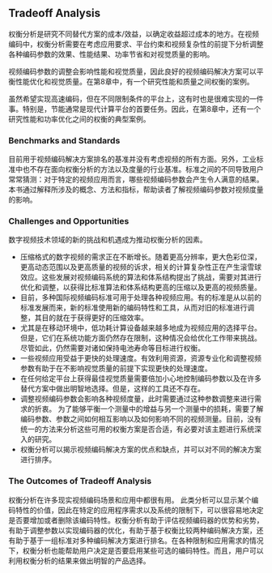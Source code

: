 ## Tradeoff Analysis
权衡分析是研究不同替代方案的成本/效益，以确定收益超过成本的地方。在视频编码中，权衡分析需要在考虑应用要求、平台约束和视频复杂性的前提下分析调整各种编码参数的效果、性能结果、功率节省和对视觉质量的影响。

视频编码参数的调整会影响性能和视觉质量，因此良好的视频编码解决方案可以平衡性能优化和视觉质量。在第8章中，有一个研究性能和质量之间权衡的案例。

虽然希望实现高速编码，但在不同限制条件的平台上，这有时也是很难实现的一件事。特别是，节能通常是现代计算平台的首要任务。因此，在第8章中，还有一个研究性能和功率优化之间的权衡的典型案例。

### Benchmarks and Standards
目前用于视频编码解决方案排名的基准并没有考虑视频的所有方面。另外，工业标准中也不存在面向权衡分析的方法以及度量的行业基准。标准之间的不同导致用户常常猜测：对于特定的视频应用而言，哪些视频编码参数会产生令人满意的结果。本书通过解释所涉及的概念、方法和指标，帮助读者了解视频编码参数对视频度量的影响。

### Challenges and Opportunities
数字视频技术领域的新的挑战和机遇成为推动权衡分析的因素。
* 压缩格式的数字视频的需求正在不断增长。随着更高分辨率，更大色彩位深，更高动态范围以及更高质量的视频的诉求，相关的计算复杂性正在产生滚雪球效应。这些发展对视频编码系统的算法和体系结构提出了挑战，需要对其进行优化和调整，以获得比标准算法和体系结构更高的压缩以及更高的视频质量。
* 目前，多种国际视频编码标准可用于处理各种视频应用。有的标准是从以前的标准发展而来，新的标准使用新的编码特性和工具，从而对旧的标准进行调整，其目的就在于获得更好的压缩效率。
* 尤其是在移动环境中，低功耗计算设备越来越多地成为视频应用的选择平台。但是，它们在系统功能方面仍然存在限制，这种情况会给优化工作带来挑战。尽管如此，仍然需要对诸如保持电池寿命等目标进行权衡。
* 一些视频应用受益于更快的处理速度。有效利用资源，资源专业化和调整视频参数有助于在不影响视觉质量的前提下实现更快的处理速度。
* 在任何给定平台上获得最佳视觉质量需要倍加小心地控制编码参数以及在许多替代方案中做出明智地选择。但是，这样的工具还不存在。
* 调整视频编码参数会影响各种视频度量，此时需要通过这种参数调整来进行需求的折衷。 为了能够平衡一个测量中的增益与另一个测量中的损耗，需要了解编码参数、参数之间如何相互影响以及如何影响不同的视频测量。目前，没有统一的方法来分析这些可用的权衡方案是否合适，有必要对该主题进行系统深入的研究。
* 权衡分析可以揭示视频编码解决方案的优点和缺点，并可以对不同的解决方案进行排序。

### The Outcomes of Tradeoff Analysis
权衡分析在许多现实视频编码场景和应用中都很有用。 此类分析可以显示某个编码特性的价值，因此在特定的应用程序需求以及系统的限制下，可以很容易地决定是否要增加或者删除该编码特性。权衡分析有助于评估视频编码器的优势和劣势，有助于调整参数以实现编码器的优化，有助于基于权衡比较两种编码解决方案，还有助于基于一组标准对多种编码解决方案进行排名。在各种限制和应用需求的情况下，权衡分析也能帮助用户决定是否要启用某些可选的编码特性。而且，用户可以利用权衡分析的结果来做出明智的产品选择。
